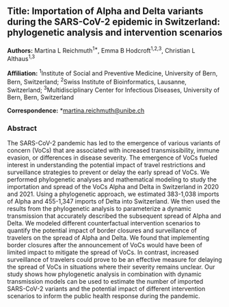 ## Title: Importation of Alpha and Delta variants during the SARS-CoV-2 epidemic in Switzerland: phylogenetic analysis and intervention scenarios


**Authors:** Martina L Reichmuth<sup>1*</sup>, Emma B Hodcroft<sup>1,2,3</sup>, Christian L Althaus<sup>1,3</sup>

**Affiliation:** <sup>1</sup>Institute of Social and Preventive Medicine, University of Bern, Bern, Switzerland; <sup>2</sup>Swiss Institute of Bioinformatics, Lausanne, Switzerland; <sup>3</sup>Multidisciplinary Center for Infectious Diseases, University of Bern, Bern, Switzerland 

**Correspondence:** *martina.reichmuth@unibe.ch


### Abstract

The SARS-CoV-2 pandemic has led to the emergence of various variants of concern (VoCs) that are associated with increased transmissibility, immune evasion, or differences in disease severity. The emergence of VoCs fueled interest in understanding the potential impact of travel restrictions and surveillance strategies to prevent or delay the early spread of VoCs. We performed phylogenetic analyses and mathematical modeling to study the importation and spread of the VoCs Alpha and Delta in Switzerland in 2020 and 2021. Using a phylogenetic approach, we estimated 383-1,038 imports of Alpha and 455-1,347 imports of Delta into Switzerland. We then used the results from the phylogenetic analysis to parameterize a dynamic transmission that accurately described the subsequent spread of Alpha and Delta. We modeled different counterfactual intervention scenarios to quantify the potential impact of border closures and surveillance of travelers on the spread of Alpha and Delta. We found that implementing border closures after the announcement of VoCs would have been of limited impact to mitigate the spread of VoCs. In contrast, increased surveillance of travelers could prove to be an effective measure for delaying the spread of VoCs in situations where their severity remains unclear. Our study shows how phylogenetic analysis in combination with dynamic transmission models can be used to estimate the number of imported SARS-CoV-2 variants and the potential impact of different intervention scenarios to inform the public health response during the pandemic.
